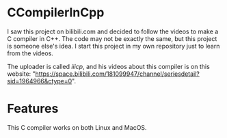 # CCompilerInCpp

I saw this project on bilibili.com and decided to follow the videos to make a C compiler in C++. The code may not be
exactly the same, but this project is someone else's idea. I start this project in my own repository just to learn from
the videos.

The uploader is called *iiicp*, and his videos about this compiler is on this
website: "https://space.bilibili.com/181099947/channel/seriesdetail?sid=1964966&ctype=0".

# Features

This C compiler works on both Linux and MacOS.

